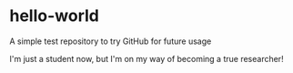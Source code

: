 # hello-world
A simple test repository to try GitHub for future usage

I'm just a student now, but I'm on my way of becoming a true researcher!
